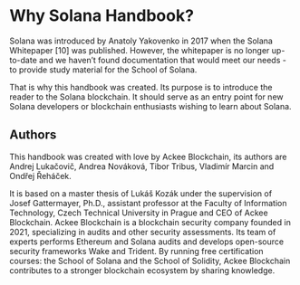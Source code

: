 # Why Solana Handbook?


Solana was introduced by Anatoly Yakovenko in 2017 when the Solana Whitepaper [10] was
published. However, the whitepaper is no longer up-to-date and we haven’t found
documentation that would meet our needs - to provide study material for the School of
Solana.

That is why this handbook was created. Its purpose is to introduce the reader to the
Solana blockchain. It should serve as an entry point for new Solana developers or
blockchain enthusiasts wishing to learn about Solana.


## Authors

This handbook was created with love by Ackee Blockchain, its authors are Andrej
Lukačovič, Andrea Nováková, Tibor Tribus, Vladimír Marcin and Ondřej Řeháček.

It is based on a master thesis of Lukáš Kozák under the supervision of Josef Gattermayer, Ph.D.,
assistant professor at the Faculty of Information Technology, Czech Technical University
in Prague and CEO of Ackee Blockchain.
Ackee Blockchain is a blockchain security company founded in 2021, specializing in audits
and other security assessments. Its team of experts performs Ethereum and Solana audits
and develops open-source security frameworks Wake and Trident.
By running free certification courses: the School of Solana and the School of Solidity,
Ackee Blockchain contributes to a stronger blockchain ecosystem by sharing knowledge.

